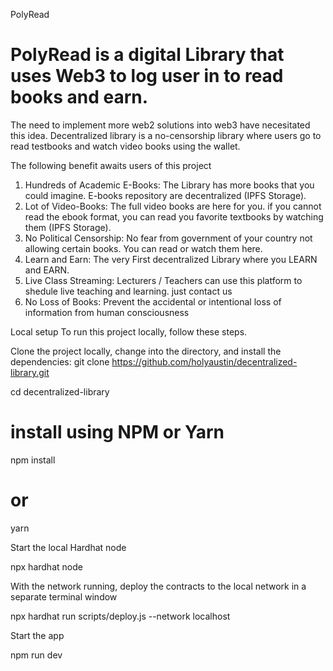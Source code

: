 PolyRead

PolyRead is a digital Library that uses Web3 to log user in to read books and earn.
=======
The need to implement more web2 solutions into web3 have necesitated this idea. Decentralized library is a no-censorship library where users go to read testbooks and watch video books using the wallet.

The following benefit awaits users of this project
1.  Hundreds of Academic E-Books: The Library has more books that you could imagine. E-books repository are decentralized (IPFS Storage).
2. Lot of Video-Books: The full video books are here for you. if you cannot read the ebook format, you can read you favorite textbooks by watching them (IPFS Storage).
3. No Political Censorship: No fear from government of your country not allowing certain books. You can read or watch them here.
4. Learn and Earn: The very First decentralized Library where you LEARN and EARN.
5. Live Class Streaming: Lecturers / Teachers can use this platform to shedule live teaching and learning. just contact us
6. No Loss of Books: Prevent the accidental or intentional loss of information from human consciousness

Local setup
To run this project locally, follow these steps.

Clone the project locally, change into the directory, and install the dependencies:
git clone https://github.com/holyaustin/decentralized-library.git

cd decentralized-library

# install using NPM or Yarn
npm install

# or

yarn

Start the local Hardhat node

npx hardhat node

With the network running, deploy the contracts to the local network in a separate terminal window

npx hardhat run scripts/deploy.js --network localhost

Start the app

npm run dev

